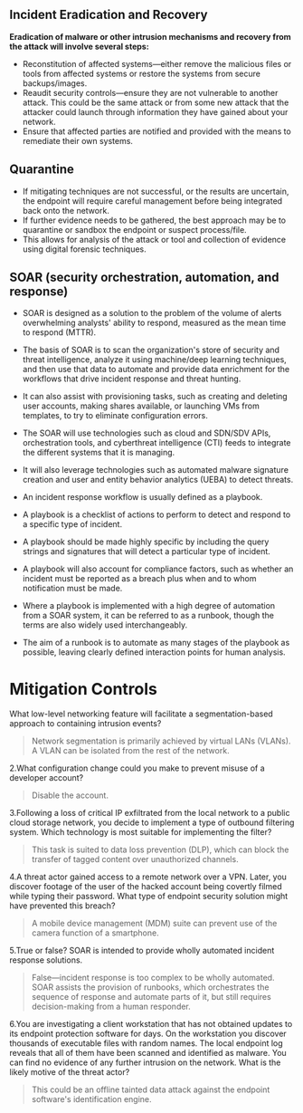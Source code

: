 ## Incident Eradication and Recovery

**Eradication of malware or other intrusion mechanisms and recovery from the attack will involve several steps:**
 - Reconstitution of affected systems—either remove the malicious files or tools from affected systems or restore the systems from secure backups/images.
 - Reaudit security controls—ensure they are not vulnerable to another attack. This could be the same attack or from some new attack that the attacker could launch through information they have gained about your network.
 - Ensure that affected parties are notified and provided with the means to remediate their own systems. 

## Quarantine

 - If mitigating techniques are not successful, or the results are uncertain, the endpoint will require careful management before being integrated back onto the network. 
 - If further evidence needs to be gathered, the best approach may be to quarantine or sandbox the endpoint or suspect process/file. 
 - This allows for analysis of the attack or tool and collection of evidence using digital forensic techniques.

## SOAR (security orchestration, automation, and response) 

 - SOAR is designed as a solution to the problem of the volume of alerts overwhelming analysts' ability to respond, measured as the mean time to respond (MTTR).
 - The basis of SOAR is to scan the organization's store of security and threat intelligence, analyze it using machine/deep learning techniques, and then use that data to automate and provide data enrichment for the workflows that drive incident response and threat hunting. 
 - It can also assist with provisioning tasks, such as creating and deleting user accounts, making shares available, or launching VMs from templates, to try to eliminate configuration errors. 
 - The SOAR will use technologies such as cloud and SDN/SDV APIs, orchestration tools, and cyberthreat intelligence (CTI) feeds to integrate the different systems that it is managing. 
 - It will also leverage technologies such as automated malware signature creation and user and entity behavior analytics (UEBA) to detect threats.

 - An incident response workflow is usually defined as a playbook. 
 - A playbook is a checklist of actions to perform to detect and respond to a specific type of incident.
 - A playbook should be made highly specific by including the query strings and signatures that will detect a particular type of incident.
 - A playbook will also account for compliance factors, such as whether an incident must be reported as a breach plus when and to whom notification must be made.
 - Where a playbook is implemented with a high degree of automation from a SOAR system, it can be referred to as a runbook, though the terms are also widely used interchangeably. 
 - The aim of a runbook is to automate as many stages of the playbook as possible, leaving clearly defined interaction points for human analysis.

# Mitigation Controls

What low-level networking feature will facilitate a segmentation-based approach to containing intrusion events?
 > Network segmentation is primarily achieved by virtual LANs (VLANs). A VLAN can be isolated from the rest of the network.

2.What configuration change could you make to prevent misuse of a developer account?
 > Disable the account.

3.Following a loss of critical IP exfiltrated from the local network to a public cloud storage network, you decide to implement a type of outbound filtering system. Which technology is most suitable for implementing the filter?
 > This task is suited to data loss prevention (DLP), which can block the transfer of tagged content over unauthorized channels.

4.A threat actor gained access to a remote network over a VPN. Later, you discover footage of the user of the hacked account being covertly filmed while typing their password. What type of endpoint security solution might have prevented this breach?
 > A mobile device management (MDM) suite can prevent use of the camera function of a smartphone.

5.True or false? SOAR is intended to provide wholly automated incident response solutions.
 > False—incident response is too complex to be wholly automated. SOAR assists the provision of runbooks, which orchestrates the sequence of response and automate parts of it, but still requires decision-making from a human responder.

6.You are investigating a client workstation that has not obtained updates to its endpoint protection software for days. On the workstation you discover thousands of executable files with random names. The local endpoint log reveals that all of them have been scanned and identified as malware. You can find no evidence of any further intrusion on the network. What is the likely motive of the threat actor?
 > This could be an offline tainted data attack against the endpoint software's identification engine.
